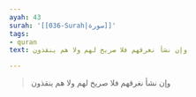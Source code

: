 ```yaml
---
ayah: 43
surah: '[[036-Surah|سورة]]'
tags:
- quran
text: وإن نشأ نغرقهم فلا صريخ لهم ولا هم ينقذون

---
```

> وإن نشأ نغرقهم فلا صريخ لهم ولا هم ينقذون
